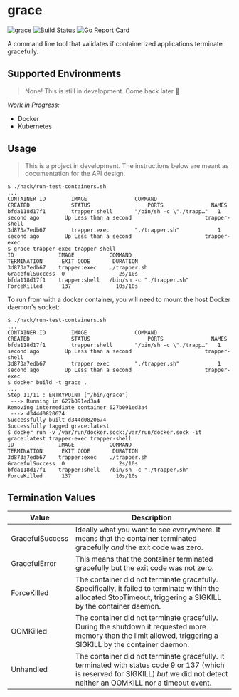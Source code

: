 # grace

![grace](https://github.com/fernandrone/grace/workflows/grace/badge.svg)
[![Build Status](https://cloud.drone.io/api/badges/fernandrone/grace/status.svg)](https://cloud.drone.io/fernandrone/grace)
[![Go Report Card](https://goreportcard.com/badge/github.com/fernandrone/grace)](https://goreportcard.com/report/github.com/fernandrone/grace)

A command line tool that validates if containerized applications terminate gracefully.

## Supported Environments

> None! This is still in development. Come back later 🚧

_Work in Progress:_

* Docker
* Kubernetes

## Usage

> This is a project in development. The instructions below are meant as documentation for the API design.

```console
$ ./hack/run-test-containers.sh
...
CONTAINER ID        IMAGE               COMMAND                   CREATED             STATUS                  PORTS               NAMES
bfda118d17f1        trapper:shell       "/bin/sh -c \"./trapp…"   1 second ago        Up Less than a second                       trapper-shell
3d873a7edb67        trapper:exec        "./trapper.sh"            1 second ago        Up Less than a second                       trapper-exec
$ grace trapper-exec trapper-shell
ID              IMAGE           COMMAND                         TERMINATION      EXIT CODE       DURATION
3d873a7edb67    trapper:exec    ./trapper.sh                    GracefulSuccess  0                 2s/10s
bfda118d17f1    trapper:shell   /bin/sh -c "./trapper.sh"       ForceKilled      137              10s/10s
```

To run from with a docker container, you will need to mount the host Docker daemon's socket:

```console:
$ ./hack/run-test-containers.sh
...
CONTAINER ID        IMAGE               COMMAND                   CREATED             STATUS                  PORTS               NAMES
bfda118d17f1        trapper:shell       "/bin/sh -c \"./trapp…"   1 second ago        Up Less than a second                       trapper-shell
3d873a7edb67        trapper:exec        "./trapper.sh"            1 second ago        Up Less than a second                       trapper-exec
$ docker build -t grace .
...
Step 11/11 : ENTRYPOINT ["/bin/grace"]
 ---> Running in 627b091ed3a4
Removing intermediate container 627b091ed3a4
 ---> d344d0820674
Successfully built d344d0820674
Successfully tagged grace:latest
$ docker run -v /var/run/docker.sock:/var/run/docker.sock -it grace:latest trapper-exec trapper-shell
ID              IMAGE           COMMAND                         TERMINATION      EXIT CODE       DURATION
3d873a7edb67    trapper:exec    ./trapper.sh                    GracefulSuccess  0                 2s/10s
bfda118d17f1    trapper:shell   /bin/sh -c "./trapper.sh"       ForceKilled      137              10s/10s
```

## Termination Values

| Value           | Description                                                                                                                                                                         |
| --------------- | ----------------------------------------------------------------------------------------------------------------------------------------------------------------------------------- |
| GracefulSuccess | Ideally what you want to see everywhere. It means that the container terminated gracefully *and* the exit code was zero.                                                            |
| GracefulError   | This means that the container terminated gracefully but the exit code was not zero.                                                                                                 |
| ForceKilled     | The container did not terminate gracefully. Specifically, it failed to terminate within the allocated StopTimeout, triggering a SIGKILL by the container daemon.                    |
| OOMKilled       | The container did not terminate gracefully. During the shutdown it requested more memory than the limit allowed, triggering a SIGKILL by the container daemon.                      |
| Unhandled       | The container did not terminate gracefully. It terminated with status code 9 or 137 (which is reserved for SIGKILL) _but_ we did not detect neither an OOMKILL nor a timeout event. |
